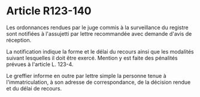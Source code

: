 # Article R123-140

Les ordonnances rendues par le juge commis à la surveillance du registre sont notifiées à l'assujetti par lettre recommandée avec demande d'avis de réception.

La notification indique la forme et le délai du recours ainsi que les modalités suivant lesquelles il doit être exercé. Mention y est faite des pénalités prévues à l'article L. 123-4.

Le greffier informe en outre par lettre simple la personne tenue à l'immatriculation, à son adresse de correspondance, de la décision rendue et du délai de recours.
